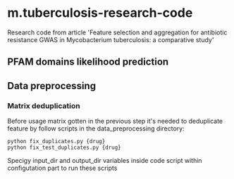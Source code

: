 # m.tuberculosis-research-code
Research code from article 'Feature selection and aggregation for antibiotic resistance GWAS in Mycobacterium tuberculosis: a comparative study'

## PFAM domains likelihood prediction





## Data preprocessing

### Matrix deduplication

Before usage matrix gotten in the previous step it's needed to deduplicate feature by follow scripts in the data_preprocessing directory:

	python fix_duplicates.py {drug}
	python fix_test_duplicates.py {drug}

Specigy input_dir and output_dir variables inside code script within configutation part to run these scripts





